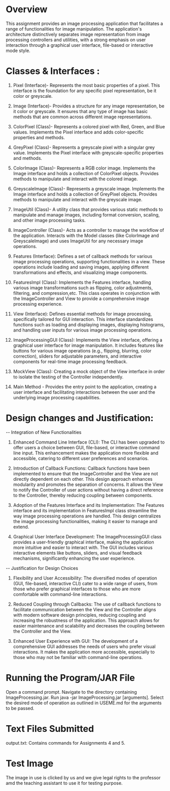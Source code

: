 # Overview

This assignment provides an image processing application that facilitates a range of functionalities 
for image manipulation. The application's architecture distinctively separates image 
representation from image processing controllers and utilities, with a strong emphasis on user interaction through a 
graphical user interface, file-based or interactive mode style.

# Classes & Interfaces :

1. Pixel (Interface)- Represents the most basic properties of a pixel.
   This interface is the foundation for any specific pixel representation, be it color or greyscale.

2. Image (Interface)- Provides a structure for any image representation, be it color or greyscale.
   It ensures that any type of image has basic methods that are common across different image
   representations.

3. ColorPixel (Class)- Represents a colored pixel with Red, Green, and Blue values.
   Implements the Pixel interface and adds color-specific properties and methods.

4. GreyPixel (Class)- Represents a greyscale pixel with a singular grey value.
   Implements the Pixel interface with greyscale-specific properties and methods.

5. ColorImage (Class)- Represents a RGB color image.
   Implements the Image interface and holds a collection of ColorPixel objects.
   Provides methods to manipulate and interact with the colored image.

6. GreyscaleImage (Class)- Represents a greyscale image.
   Implements the Image interface and holds a collection of GreyPixel objects.
   Provides methods to manipulate and interact with the greyscale image.

7. ImageUtil (Class)- A utility class that provides various static methods to manipulate
   and manage images, including format conversion, scaling, and other image processing tasks.

8. ImageController (Class)- Acts as a controller to manage the workflow of the application.
   Interacts with the Model classes (like ColorImage and GreyscaleImage)
   and uses ImageUtil for any necessary image operations.

9. Features (Interface): Defines a set of callback methods for various image processing operations, supporting 
   functionalities in a view. These operations include loading and saving images, applying 
   different transformations and effects, and visualizing image components.

10. FeaturesImpl (Class): Implements the Features interface, handling various image transformations such as 
    flipping, color adjustments, filtering, and compression,etc. This class operates in conjunction with the 
    ImageController and View to provide a comprehensive image processing experience.

11. View (Interface): Defines essential methods for image processing, specifically tailored for GUI interaction. 
    This interface standardizes functions such as loading and displaying images, displaying histograms, and handling 
    user inputs for various image processing operations.

12. ImageProcessingGUI (Class): Implements the View interface, offering a graphical user interface for image manipulation. 
    It includes features like buttons for various image operations (e.g., flipping, blurring, color correction), 
    sliders for adjustable parameters, and interactive components for real-time image processing feedback.

13. MockView (Class): Creating a mock object of the View interface in order to isolate the testing of the Controller independently.

14. Main Method - Provides the entry point to the application, creating a user interface
    and facilitating interactions between the user and the underlying image processing capabilities.

# Design changes and Justification:

-- Integration of New Functionalities

1. Enhanced Command Line Interface (CLI):
The CLI has been upgraded to offer users a choice between GUI, file-based, or interactive command line input. This enhancement makes the application more flexible and accessible, catering to different user preferences and scenarios.

2. Introduction of Callback Functions:
Callback functions have been implemented to ensure that the ImageController and the View are not directly dependent on each other. This design approach enhances modularity and promotes the separation of concerns. It allows the View to notify the Controller of user actions without having a direct reference to the Controller, thereby reducing coupling between components.

3. Adoption of the Features Interface and its Implementation:
The Features interface and its implementation in FeaturesImpl class streamline the way image processing operations are handled. This design centralizes the image processing functionalities, making it easier to manage and extend.

4. Graphical User Interface Development:
The ImageProcessingGUI class provides a user-friendly graphical interface, making the application more intuitive and easier to interact with. The GUI includes various interactive elements like buttons, sliders, and visual feedback mechanisms, significantly enhancing the user experience.

-- Justification for Design Choices
1. Flexibility and User Accessibility:
The diversified modes of operation (GUI, file-based, interactive CLI) cater to a wide range of users, from those who prefer graphical interfaces to those who are more comfortable with command-line interactions.

2. Reduced Coupling through Callbacks:
The use of callback functions to facilitate communication between the View and the Controller aligns with modern software design principles, reducing coupling and increasing the robustness of the application. This approach allows for easier maintenance and scalability and decreases the coupling between the Controller and the View.

3. Enhanced User Experience with GUI:
The development of a comprehensive GUI addresses the needs of users who prefer visual interactions. It makes the application more accessible, especially to those who may not be familiar with command-line operations.
   
# Running the Program/JAR File
Open a command prompt.
Navigate to the directory containing ImageProcessing.jar.
Run java -jar ImageProcessing.jar [arguments].
Select the desired mode of operation as outlined in USEME.md for the arguments to be passed.
   
# Text Files Submitted
output.txt: Contains commands for Assignments 4 and 5.

# Test Image
The image in use is clicked by us and we give legal rights to the professor amd the teaching
assistant to use it for testing purpose.